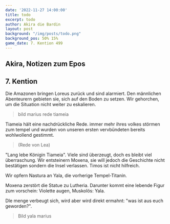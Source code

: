 ```yaml
---
date: '2022-11-27 14:00:00'
title: todo
excerpt: todo
author: Akira die Bardin
layout: post
background: "/img/posts/todo.png"
background_pos: 50% 15%
game_date: 7. Kention 499
---
```


<div class="rhyme">
  <blockquote>
  </blockquote>
</div>

## Akira, Notizen zum Epos

## 7. Kention

Die Amazonen bringen Loreus zurück und sind alarmiert. Den männlichen Abenteurern gebieten sie, sich auf den Boden zu setzen. Wir gehorchen, um die Situation nicht weiter zu eskalieren.

> bild marius rede tiameia

Tiameia hält eine nachdrückliche Rede. immer mehr ihres volkes störmen zum tempel und wurden von unseren ersten vervbündeten bereits wohlwollend gestimmt.


> (Rede von Lea)


"Lang lebe Königin Tiameia". Viele sind überzeugt, doch es bleibt viel überraschung. Wir entsteinern Moxena, sie will jedoch die Geschichte nicht bestätigen sondern die Insel verlassen. Timos ist nicht hilfreich.

Wir opfern Nastura an Yala, die vorherige Tempel-Titanin.

Moxena zerstört die Statue zu Lutheria. Darunter kommt eine lebende Figur zum vorschein: Violette augen, Muskolös: Yala.

DIe menge verbeugt sich, wird aber wird direkt ermahnt: "was ist aus euch geworden?". 

> Bild yala marius




<!--
kommentare von der letzten session kopieren

tia hat axt, nicht speer genommen
-->
